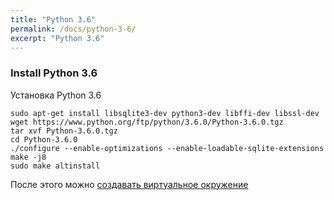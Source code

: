 ```yaml
---
title: "Python 3.6"
permalink: /docs/python-3-6/
excerpt: "Python 3.6"
---
```


### Install Python 3.6

Установка Python 3.6
```
sudo apt-get install libsqlite3-dev python3-dev libffi-dev libssl-dev
wget https://www.python.org/ftp/python/3.6.0/Python-3.6.0.tgz
tar xvf Python-3.6.0.tgz
cd Python-3.6.0
./configure --enable-optimizations --enable-loadable-sqlite-extensions
make -j8
sudo make altinstall
```

После этого можно [создавать виртуальное окружение](https://pyneng.github.io/docs/venv/)

